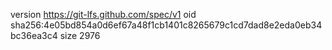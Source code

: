 version https://git-lfs.github.com/spec/v1
oid sha256:4e05bd854a0d6ef67a48f1cb1401c8265679c1cd7dad8e2eda0eb34bc36ea3c4
size 2976

